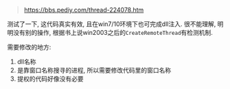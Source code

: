 >https://bbs.pediy.com/thread-224078.htm

测试了一下, 这代码真实有效, 且在win7/10环境下也可完成dll注入.
很不能理解, 明明没有别的操作, 根据书上说win2003之后的`CreateRemoteThread`有检测机制.

需要修改的地方:

1. dll名称
2. 是靠窗口名称搜寻的进程, 所以需要修改代码里的窗口名称
3. 提权的代码好像没有必要


